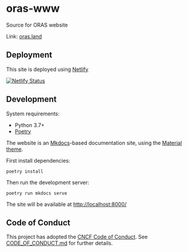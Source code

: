 # oras-www

Source for ORAS website

Link: [oras.land](https://oras.land/)

## Deployment

This site is deployed using [Netlify](https://www.netlify.com/)

[![Netlify Status](https://api.netlify.com/api/v1/badges/db61db6e-a953-4b02-b5fb-7f04f018b9d8/deploy-status)](https://app.netlify.com/sites/oras-project/deploys)

## Development

System requirements:

- Python 3.7+
- [Poetry](https://python-poetry.org/)

The website is an [Mkdocs](https://www.mkdocs.org/)-based documentation site, using the [Material theme](https://squidfunk.github.io/mkdocs-material/).

First install dependencies:

```
poetry install
```

Then run the development server:

```
poetry run mkdocs serve
```

The site will be available at [http://localhost:8000/](http://localhost:8000/)

## Code of Conduct

This project has adopted the [CNCF Code of Conduct](https://github.com/cncf/foundation/blob/master/code-of-conduct.md). See [CODE_OF_CONDUCT.md](CODE_OF_CONDUCT.md) for further details.


